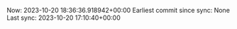 Now: 2023-10-20 18:36:36.918942+00:00 Earliest commit since sync: None Last sync: 2023-10-20 17:10:40+00:00
